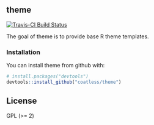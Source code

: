 ## theme

[![Travis-CI Build Status](https://travis-ci.org/coatless/theme.svg?branch=master)](https://travis-ci.org/coatless/theme)

The goal of theme is to provide base R theme templates.

### Installation

You can install theme from github with:

``` r
# install.packages("devtools")
devtools::install_github("coatless/theme")
```

## License

GPL (\>= 2)
